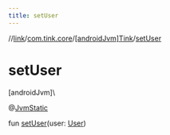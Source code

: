 ```yaml
---
title: setUser
---
```

//[link](../../../index.html)/[com.tink.core](../index.html)/[[androidJvm]Tink](index.html)/[setUser](set-user.html)



# setUser



[androidJvm]\




@[JvmStatic](https://kotlinlang.org/api/latest/jvm/stdlib/kotlin.jvm/-jvm-static/index.html)



fun [setUser](set-user.html)(user: [User](../../com.tink.model.user/[android-jvm]-user/index.html))




